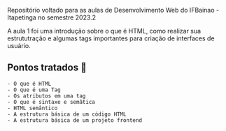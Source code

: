 Repositório voltado para as aulas de Desenvolvimento Web do IFBainao - Itapetinga no semestre 2023.2

A aula 1 foi uma introdução sobre o que é HTML, como realizar sua estrututração e algumas tags importantes para criação de interfaces de usuário.

## Pontos tratados :bookmark_tabs:

    - O que é HTML
    - O que é uma Tag
    - Os atributos em uma tag
    - O que é sintaxe e semâtica
    - HTML semântico
    - A estrutura básica de um código HTML
    - A estrutura básica de um projeto frontend
